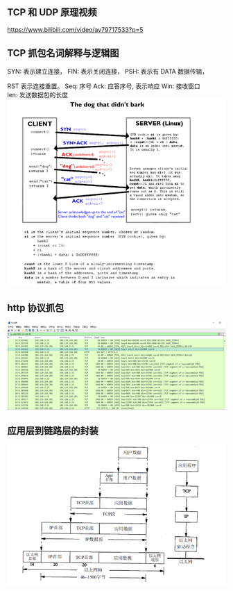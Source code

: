 ## TCP 和 UDP 原理视频

https://www.bilibili.com/video/av79717533?p=5

## TCP 抓包名词解释与逻辑图

SYN: 表示建立连接，
FIN: 表示关闭连接，
PSH: 表示有 DATA 数据传输，

RST 表示连接重置。
Seq: 序号
Ack: 应答序号, 表示响应
Win: 接收窗口  
len: 发送数据包的长度
![](typoraImage/md-http.png)

## http 协议抓包

![](typoraImage/%E6%8A%93%E5%8C%85http.png)

## 应用层到链路层的封装

![](typoraImage/%E6%95%B0%E6%8D%AE%E5%B0%81%E8%A3%85.png)
